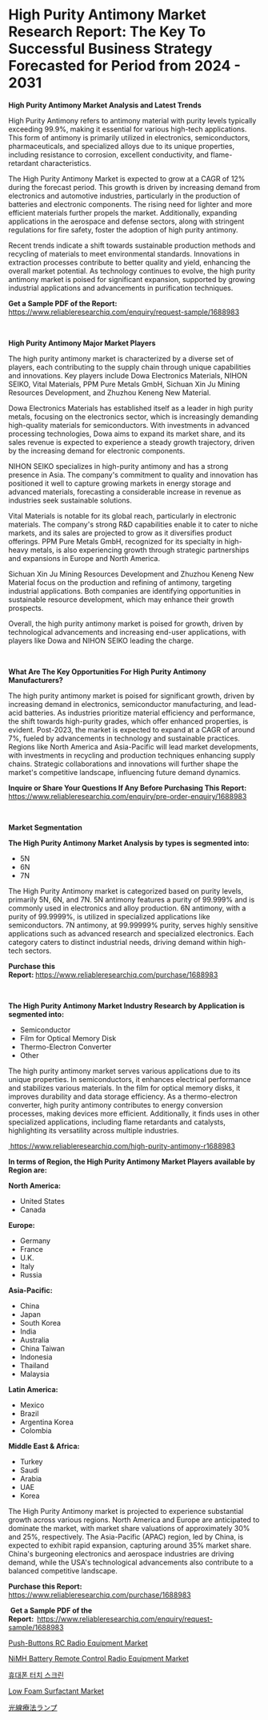 <p><h1>High Purity Antimony Market Research Report: The Key To Successful Business Strategy Forecasted for Period from 2024 - 2031</h1></p><p><strong>High Purity Antimony Market Analysis and Latest Trends</strong></p>
<p><p>High Purity Antimony refers to antimony material with purity levels typically exceeding 99.9%, making it essential for various high-tech applications. This form of antimony is primarily utilized in electronics, semiconductors, pharmaceuticals, and specialized alloys due to its unique properties, including resistance to corrosion, excellent conductivity, and flame-retardant characteristics.</p><p>The High Purity Antimony Market is expected to grow at a CAGR of 12% during the forecast period. This growth is driven by increasing demand from electronics and automotive industries, particularly in the production of batteries and electronic components. The rising need for lighter and more efficient materials further propels the market. Additionally, expanding applications in the aerospace and defense sectors, along with stringent regulations for fire safety, foster the adoption of high purity antimony.</p><p>Recent trends indicate a shift towards sustainable production methods and recycling of materials to meet environmental standards. Innovations in extraction processes contribute to better quality and yield, enhancing the overall market potential. As technology continues to evolve, the high purity antimony market is poised for significant expansion, supported by growing industrial applications and advancements in purification techniques.</p></p>
<p><strong>Get a Sample PDF of the Report:&nbsp;</strong> <a href="https://www.reliableresearchiq.com/enquiry/request-sample/1688983?utm_campaign=1102&utm_medium=2&utm_source=Github&utm_content=ia&utm_term=30102024&utm_id=high-purity-antimony">https://www.reliableresearchiq.com/enquiry/request-sample/1688983</a></p>
<p>&nbsp;</p>
<p><strong>High Purity Antimony Major Market Players</strong></p>
<p><p>The high purity antimony market is characterized by a diverse set of players, each contributing to the supply chain through unique capabilities and innovations. Key players include Dowa Electronics Materials, NIHON SEIKO, Vital Materials, PPM Pure Metals GmbH, Sichuan Xin Ju Mining Resources Development, and Zhuzhou Keneng New Material.</p><p>Dowa Electronics Materials has established itself as a leader in high purity metals, focusing on the electronics sector, which is increasingly demanding high-quality materials for semiconductors. With investments in advanced processing technologies, Dowa aims to expand its market share, and its sales revenue is expected to experience a steady growth trajectory, driven by the increasing demand for electronic components.</p><p>NIHON SEIKO specializes in high-purity antimony and has a strong presence in Asia. The company's commitment to quality and innovation has positioned it well to capture growing markets in energy storage and advanced materials, forecasting a considerable increase in revenue as industries seek sustainable solutions.</p><p>Vital Materials is notable for its global reach, particularly in electronic materials. The company's strong R&D capabilities enable it to cater to niche markets, and its sales are projected to grow as it diversifies product offerings. PPM Pure Metals GmbH, recognized for its specialty in high-heavy metals, is also experiencing growth through strategic partnerships and expansions in Europe and North America.</p><p>Sichuan Xin Ju Mining Resources Development and Zhuzhou Keneng New Material focus on the production and refining of antimony, targeting industrial applications. Both companies are identifying opportunities in sustainable resource development, which may enhance their growth prospects.</p><p>Overall, the high purity antimony market is poised for growth, driven by technological advancements and increasing end-user applications, with players like Dowa and NIHON SEIKO leading the charge.</p></p>
<p>&nbsp;</p>
<p><strong>What Are The Key Opportunities For High Purity Antimony Manufacturers?</strong></p>
<p><p>The high purity antimony market is poised for significant growth, driven by increasing demand in electronics, semiconductor manufacturing, and lead-acid batteries. As industries prioritize material efficiency and performance, the shift towards high-purity grades, which offer enhanced properties, is evident. Post-2023, the market is expected to expand at a CAGR of around 7%, fueled by advancements in technology and sustainable practices. Regions like North America and Asia-Pacific will lead market developments, with investments in recycling and production techniques enhancing supply chains. Strategic collaborations and innovations will further shape the market's competitive landscape, influencing future demand dynamics.</p></p>
<p><strong>Inquire or Share Your Questions If Any Before Purchasing This Report:</strong> <a href="https://www.reliableresearchiq.com/enquiry/pre-order-enquiry/1688983?utm_campaign=1102&utm_medium=2&utm_source=Github&utm_content=ia&utm_term=30102024&utm_id=high-purity-antimony">https://www.reliableresearchiq.com/enquiry/pre-order-enquiry/1688983</a></p>
<p>&nbsp;</p>
<p><strong>Market Segmentation</strong></p>
<p><strong>The High Purity Antimony Market Analysis by types is segmented into:</strong></p>
<p><ul><li>5N</li><li>6N</li><li>7N</li></ul></p>
<p><p>The High Purity Antimony market is categorized based on purity levels, primarily 5N, 6N, and 7N. 5N antimony features a purity of 99.999% and is commonly used in electronics and alloy production. 6N antimony, with a purity of 99.9999%, is utilized in specialized applications like semiconductors. 7N antimony, at 99.99999% purity, serves highly sensitive applications such as advanced research and specialized electronics. Each category caters to distinct industrial needs, driving demand within high-tech sectors.</p></p>
<p><strong>Purchase this Report:&nbsp;</strong><a href="https://www.reliableresearchiq.com/purchase/1688983?utm_campaign=1102&utm_medium=2&utm_source=Github&utm_content=ia&utm_term=30102024&utm_id=high-purity-antimony">https://www.reliableresearchiq.com/purchase/1688983</a></p>
<p>&nbsp;</p>
<p><strong>The High Purity Antimony Market Industry Research by Application is segmented into:</strong></p>
<p><ul><li>Semiconductor</li><li>Film for Optical Memory Disk</li><li>Thermo-Electron Converter</li><li>Other</li></ul></p>
<p><p>The high purity antimony market serves various applications due to its unique properties. In semiconductors, it enhances electrical performance and stabilizes various materials. In the film for optical memory disks, it improves durability and data storage efficiency. As a thermo-electron converter, high purity antimony contributes to energy conversion processes, making devices more efficient. Additionally, it finds uses in other specialized applications, including flame retardants and catalysts, highlighting its versatility across multiple industries.</p></p>
<p><a href="https://www.reliableresearchiq.com/high-purity-antimony-r1688983?utm_campaign=1102&utm_medium=2&utm_source=Github&utm_content=ia&utm_term=30102024&utm_id=high-purity-antimony">&nbsp;https://www.reliableresearchiq.com/high-purity-antimony-r1688983</a></p>
<p><strong>In terms of Region, the High Purity Antimony Market Players available by Region are:</strong></p>
<p>
    <p> <strong> North America: </strong>
        <ul>
            <li>United States</li>
            <li>Canada</li>
        </ul>
        </p> 
    <p> <strong> Europe: </strong>
        <ul>
            <li>Germany</li>
            <li>France</li>
            <li>U.K.</li>
            <li>Italy</li>
            <li>Russia</li>
        </ul>
        </p> 
    <p> <strong> Asia-Pacific: </strong>
        <ul>
            <li>China</li>
            <li>Japan</li>
            <li>South Korea</li>
            <li>India</li>
            <li>Australia</li>
            <li>China Taiwan</li>
            <li>Indonesia</li>
            <li>Thailand</li>
            <li>Malaysia</li>
        </ul>
        </p> 
    <p> <strong> Latin America: </strong>
        <ul>
            <li>Mexico</li>
            <li>Brazil</li>
            <li>Argentina Korea</li>
            <li>Colombia</li>
        </ul>
        </p> 
    <p> <strong> Middle East & Africa: </strong>
        <ul>
            <li>Turkey</li>
            <li>Saudi</li>
            <li>Arabia</li>
            <li>UAE</li>
            <li>Korea</li>
        </ul>
    </p>
    </p>
<p><p>The High Purity Antimony market is projected to experience substantial growth across various regions. North America and Europe are anticipated to dominate the market, with market share valuations of approximately 30% and 25%, respectively. The Asia-Pacific (APAC) region, led by China, is expected to exhibit rapid expansion, capturing around 35% market share. China's burgeoning electronics and aerospace industries are driving demand, while the USA's technological advancements also contribute to a balanced competitive landscape.</p></p>
<p><strong>Purchase this Report: </strong><a href="https://www.reliableresearchiq.com/purchase/1688983?utm_campaign=1102&utm_medium=2&utm_source=Github&utm_content=ia&utm_term=30102024&utm_id=high-purity-antimony">https://www.reliableresearchiq.com/purchase/1688983</a></p>
<p>&nbsp;<strong>Get a Sample PDF of the Report:&nbsp;&nbsp;</strong><a href="https://www.reliableresearchiq.com/enquiry/request-sample/1688983?utm_campaign=1102&utm_medium=2&utm_source=Github&utm_content=ia&utm_term=30102024&utm_id=high-purity-antimony">https://www.reliableresearchiq.com/enquiry/request-sample/1688983</a></p>
<p><strong></strong></p>
<p><p><a href="https://issuu.com/reportprime-2/docs/push-buttons-rc-radio-equipment-mar_4297289e3e11c7?utm_campaign=1102&utm_medium=2&utm_source=Github&utm_content=ia&utm_term=30102024&utm_id=high-purity-antimony">Push-Buttons RC Radio Equipment Market</a></p><p><a href="https://issuu.com/reportprime-2/docs/nimh-battery-remote-control-radio-e_01fdcd13caf461?utm_campaign=1102&utm_medium=2&utm_source=Github&utm_content=ia&utm_term=30102024&utm_id=high-purity-antimony">NiMH Battery Remote Control Radio Equipment Market</a></p><p><a href="https://github.com/laholand/Market-Research-Report-List-6/blob/main/606688421434.md?utm_campaign=1102&utm_medium=2&utm_source=Github&utm_content=ia&utm_term=30102024&utm_id=high-purity-antimony">휴대폰 터치 스크린</a></p><p><a href="https://github.com/hegwervaemeruk/Market-Research-Report-List-1/blob/main/low-foam-surfactant-market.md?utm_campaign=1102&utm_medium=2&utm_source=Github&utm_content=ia&utm_term=30102024&utm_id=high-purity-antimony">Low Foam Surfactant Market</a></p><p><a href="https://github.com/mohamedbakry57/Market-Research-Report-List-6/blob/main/858830221283.md?utm_campaign=1102&utm_medium=2&utm_source=Github&utm_content=ia&utm_term=30102024&utm_id=high-purity-antimony">光線療法ランプ</a></p></p>